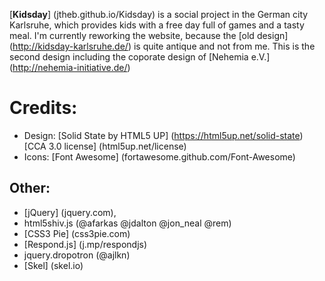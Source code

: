 [**Kidsday**] (jtheb.github.io/Kidsday) is a social project in the German city Karlsruhe, which provides kids with a free day full of games and a tasty meal.
I'm currently reworking the website, because the [old design] (http://kidsday-karlsruhe.de/) is quite antique and not from me.
This is the second design including the coporate design of [Nehemia e.V.] (http://nehemia-initiative.de/)

# Credits:
- Design:
        [Solid State by HTML5 UP] (https://html5up.net/solid-state)
        [CCA 3.0 license] (html5up.net/license)
- Icons:
		[Font Awesome] (fortawesome.github.com/Font-Awesome)

## Other:
- [jQuery] (jquery.com),
- html5shiv.js (@afarkas @jdalton @jon_neal @rem)
- [CSS3 Pie] (css3pie.com)
- [Respond.js] (j.mp/respondjs)
- jquery.dropotron (@ajlkn)
- [Skel] (skel.io)
